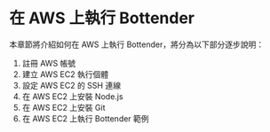 # 在 AWS 上執行 Bottender

本章節將介紹如何在 AWS 上執行 Bottender，將分為以下部分逐步說明：

1. 註冊 AWS 帳號
1. 建立 AWS EC2 執行個體
1. 設定 AWS EC2 的 SSH 連線
1. 在 AWS EC2 上安裝 Node.js
1. 在 AWS EC2 上安裝 Git
1. 在 AWS EC2 上執行 Bottender 範例
